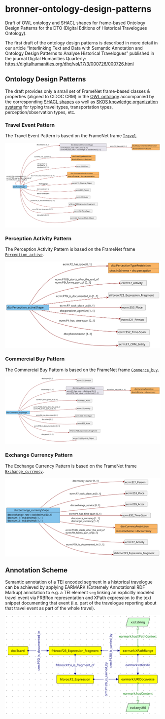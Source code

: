 # bronner-ontology-design-patterns

Draft of OWL ontology and SHACL shapes for frame-based Ontology Design Patterns for the DTO (Digital Editions of Historical Travelogues Ontology).

The first draft of the ontology design patterns is described in more detail in our article “Interlinking Text and Data with Semantic Annotation and Ontology Design Patterns to Analyse Historical Travelogues” published in the journal Digital Humanities Quarterly: https://digitalhumanities.org/dhq/vol/17/3/000726/000726.html

## Ontology Design Patterns

The draft provides only a small set of FrameNet frame-based classes & properties (aligned to CIDOC CRM) in the [OWL ontology](/dto.owl.ttl) accompanied by the corresponding [SHACL shapes](/odp) as well as [SKOS knowledge organization systems](/kos) for typing travel types, transportation types, perception/observation types, etc.

### Travel Event Pattern

The Travel Event Pattern is based on the FrameNet frame [`Travel`](https://framenet.icsi.berkeley.edu/fnReports/data/frame/Travel.xml).

![UML class diagram of SHACL shapes for the Travel Ontology Design Pattern based on the FrameNet frame Travel](/dia/dto-travel-event.svg "UML Class Diagram of Travel Event Pattern")

### Perception Activity Pattern

The Perception Activity Pattern is based on the FrameNet frame [`Perception_active`](https://framenet.icsi.berkeley.edu/fnReports/data/frame/Perception_active.xml).

![UML class diagram of SHACL shapes for the Perception Activity Ontology Design Pattern based on the FrameNet frame Perception_active](/dia/dto-perception-active.svg "UML Class Diagram of Perception Activity Pattern")

### Commercial Buy Pattern

The Commercial Buy Pattern is based on the FrameNet frame [`Commerce_buy`](https://framenet.icsi.berkeley.edu/fnReports/data/frame/Commerce_buy.xml).

![UML class diagram of SHACL shapes for the Commercial Buy Ontology Design Pattern based on the FrameNet frame Commerce_buy](/dia/dto-commerce-buy.svg "UML Class Diagram of Commercial Buy Pattern")

### Exchange Currency Pattern

The Exchange Currency Pattern is based on the FrameNet frame [`Exchange_currency`](https://framenet.icsi.berkeley.edu/fnReports/data/frame/Exchange_currency.xml).

![UML class diagram of SHACL shapes for the Exchange Currency Ontology Design Pattern based on the FrameNet frame Exchange_currency](/dia/dto-exchange-currency.svg "UML Class Diagram of Exchange Currency Pattern")

## Annotation Scheme

Semantic annotation of a TEI encoded segment in a historical travelogue can be achieved by applying EARMARK (Extremely Annotational RDF Markup) annotation to e.g. a TEI element `seg` linking an explicitly modeled travel event via FRBRoo representation and XPath expression to the text snippet documenting that event (i.e. part of the travelogue reporting about that travel event as part of the whole travel).  

![Proposal for an annotation scheme using standoff annotation with EARMARK for linking text and data](/dia/anno_frbroo_earmark.svg)

